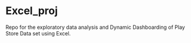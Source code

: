 # Excel_proj
Repo for the exploratory data analysis and Dynamic Dashboarding of Play Store Data set using Excel.
